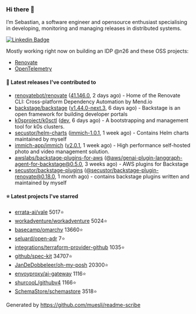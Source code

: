 ### Hi there 👋

I’m Sebastian, a software engineer and opensource enthusiast specialising in developing, monitoring and managing releases in distributed systems.    

[![Linkedin Badge](https://img.shields.io/badge/-LinkedIn-blue?style=flat&logo=Linkedin&logoColor=white&link=https://www.linkedin.com/in/sebastian-poxhofer/)](https://www.linkedin.com/in/sebastian-poxhofer/)

Mostly working right now on building an IDP @n26 and these OSS projects:
- [Renovate](https://github.com/renovatebot/renovate)
- [OpenTelemetry](https://github.com/open-telemetry)



#### 🚀 Latest releases I've contributed to

- [renovatebot/renovate](https://github.com/renovatebot/renovate) ([41.146.0](https://github.com/renovatebot/renovate/releases/tag/41.146.0), 2 days ago) - Home of the Renovate CLI: Cross-platform Dependency Automation by Mend.io
- [backstage/backstage](https://github.com/backstage/backstage) ([v1.44.0-next.3](https://github.com/backstage/backstage/releases/tag/v1.44.0-next.3), 6 days ago) - Backstage is an open framework for building developer portals
- [k0sproject/k0sctl](https://github.com/k0sproject/k0sctl) ([dev](https://github.com/k0sproject/k0sctl/releases/tag/dev), 6 days ago) - A bootstrapping and management tool for k0s clusters.
- [secustor/helm-charts](https://github.com/secustor/helm-charts) ([immich-1.0.1](https://github.com/secustor/helm-charts/releases/tag/immich-1.0.1), 1 week ago) - Contains Helm charts maintained by myself
- [immich-app/immich](https://github.com/immich-app/immich) ([v2.0.1](https://github.com/immich-app/immich/releases/tag/v2.0.1), 1 week ago) - High performance self-hosted photo and video management solution.
- [awslabs/backstage-plugins-for-aws](https://github.com/awslabs/backstage-plugins-for-aws) ([@aws/genai-plugin-langgraph-agent-for-backstage@0.5.0](https://github.com/awslabs/backstage-plugins-for-aws/releases/tag/%40aws/genai-plugin-langgraph-agent-for-backstage%400.5.0), 3 weeks ago) - AWS plugins for Backstage
- [secustor/backstage-plugins](https://github.com/secustor/backstage-plugins) ([@secustor/backstage-plugin-renovate@0.18.0](https://github.com/secustor/backstage-plugins/releases/tag/%40secustor/backstage-plugin-renovate%400.18.0), 1 month ago) - contains backstage plugins written and maintained by myself

#### ⭐ Latest projects I've starred

- [errata-ai/vale](https://github.com/errata-ai/vale) 5017⭐
- [workadventure/workadventure](https://github.com/workadventure/workadventure) 5024⭐
- [basecamp/omarchy](https://github.com/basecamp/omarchy) 13660⭐
- [seluard/open-adr](https://github.com/seluard/open-adr) 7⭐
- [integrations/terraform-provider-github](https://github.com/integrations/terraform-provider-github) 1035⭐
- [github/spec-kit](https://github.com/github/spec-kit) 34707⭐
- [JanDeDobbeleer/oh-my-posh](https://github.com/JanDeDobbeleer/oh-my-posh) 20300⭐
- [envoyproxy/ai-gateway](https://github.com/envoyproxy/ai-gateway) 1116⭐
- [shurcooL/githubv4](https://github.com/shurcooL/githubv4) 1166⭐
- [SchemaStore/schemastore](https://github.com/SchemaStore/schemastore) 3518⭐



Generated by https://github.com/muesli/readme-scribe
